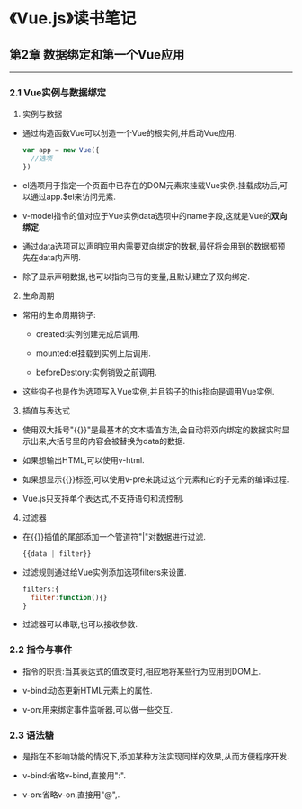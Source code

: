 # 《Vue.js》读书笔记 #


## 第2章  数据绑定和第一个Vue应用 ##
----------
### 2.1 Vue实例与数据绑定 ###
1. 实例与数据
- 通过构造函数Vue可以创造一个Vue的根实例,并启动Vue应用.
  ```JavaScript
  var app = new Vue({
    //选项
  })
  ```

- el选项用于指定一个页面中已存在的DOM元素来挂载Vue实例.挂载成功后,可以通过app.$el来访问元素.

- v-model指令的值对应于Vue实例data选项中的name字段,这就是Vue的**双向绑定**.

- 通过data选项可以声明应用内需要双向绑定的数据,最好将会用到的数据都预先在data内声明.

- 除了显示声明数据,也可以指向已有的变量,且默认建立了双向绑定.

2. 生命周期
- 常用的生命周期钩子:
  - created:实例创建完成后调用.

  - mounted:el挂载到实例上后调用.

  - beforeDestory:实例销毁之前调用.

- 这些钩子也是作为选项写入Vue实例,并且钩子的this指向是调用Vue实例.

3. 插值与表达式
- 使用双大括号"{{}}"是最基本的文本插值方法,会自动将双向绑定的数据实时显示出来,大括号里的内容会被替换为data的数据.

- 如果想输出HTML,可以使用v-html.

- 如果想显示{{}}标签,可以使用v-pre来跳过这个元素和它的子元素的编译过程.

- Vue.js只支持单个表达式,不支持语句和流控制.

4. 过滤器
- 在{{}}插值的尾部添加一个管道符"|"对数据进行过滤.
  ```JavaScript
  {{data | filter}}
  ```

- 过滤规则通过给Vue实例添加选项filters来设置.
  ``` JavaScript
  filters:{
    filter:function(){}
  }
  ```

- 过滤器可以串联,也可以接收参数.

### 2.2 指令与事件 ###
- 指令的职责:当其表达式的值改变时,相应地将某些行为应用到DOM上.

- v-bind:动态更新HTML元素上的属性.

- v-on:用来绑定事件监听器,可以做一些交互.

### 2.3 语法糖 ###
- 是指在不影响功能的情况下,添加某种方法实现同样的效果,从而方便程序开发.

- v-bind:省略v-bind,直接用":".

- v-on:省略v-on,直接用"@",.
